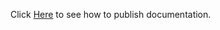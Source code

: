 Click [Here](https://www.veed.io/view/02dbff29-b25f-4173-a671-f20f4135c866?panel=share) to see how to publish documentation.